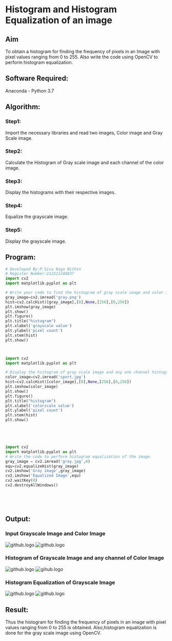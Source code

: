 # Histogram and Histogram Equalization of an image
## Aim
To obtain a histogram for finding the frequency of pixels in an Image with pixel values ranging from 0 to 255. Also write the code using OpenCV to perform histogram equalization.

## Software Required:
Anaconda - Python 3.7

## Algorithm:
### Step1:
Import the necessary libraries and read two images, Color image and Gray Scale image.

### Step2:
Calculate the Histogram of Gray scale image and each channel of the color image.

### Step3:
Display the histograms with their respective images.

### Step4:
Equalize the grayscale image.

### Step5:
Display the grayscale image.

## Program:
```python
# Developed By:P.Siva Naga Nithin
# Register Number:212221240037
import cv2
import matplotlib.pyplot as plt

# Write your code to find the histogram of gray scale image and color image channels.
gray_image=cv2.imread('gray.png')
hist=cv2.calcHist([gray_image],[0],None,[256],[0,256])
plt.imshow(gray_image)
plt.show()
plt.figure()
plt.title("histogram")
plt.xlabel('grayscale value')
plt.ylabel('pixel count')
plt.stem(hist)
plt.show()



import cv2
import matplotlib.pyplot as plt

# Display the histogram of gray scale image and any one channel histogram from color image.
color_image=cv2.imread('sport.jpg')
hist=cv2.calcHist([color_image],[0],None,[256],[0,256])
plt.imshow(color_image)
plt.show()
plt.figure()
plt.title("histogram")
plt.xlabel('colorscale value')
plt.ylabel('pixel count')
plt.stem(hist)
plt.show()





import cv2
import matplotlib.pyplot as plt
# Write the code to perform histogram equalization of the image.
gray_image = cv2.imread('gray.jpg',0)
equ=cv2.equalizeHist(gray_image)
cv2.imshow('Gray image',gray_image)
cv2.imshow('Equalized Image',equ)
cv2.waitKey(0)
cv2.destroyAllWindows()






```
## Output:
### Input Grayscale Image and Color Image
![github.logo](gray.png)
![github.logo](grayhist.png)


### Histogram of Grayscale Image and any channel of Color Image
![github.logo](husk1.png)
![gihub.logo](huskhist.png)

### Histogram Equalization of Grayscale Image
![github.logo](sport1.png)
![github.logo](sport.png)

## Result: 
Thus the histogram for finding the frequency of pixels in an image with pixel values ranging from 0 to 255 is obtained. Also,histogram equalization is done for the gray scale image using OpenCV.
